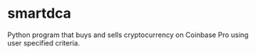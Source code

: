 # smartdca
Python program that buys and sells cryptocurrency on Coinbase Pro using user specified criteria.
